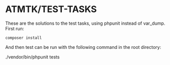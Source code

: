 # ATMTK/TEST-TASKS

These are the solutions to the test tasks, using phpunit instead of var_dump.
First run:
```console
composer install
```  

And then test can be run with the following command in the root directory:

 ./vendor/bin/phpunit tests
